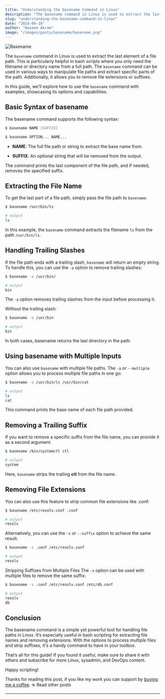 ```yaml
---
title: "Understanding the basename Command in Linux"
description: "The basename command in Linux is used to extract the last element of a file path. This is particularly helpful in bash scripts where you only need the..."
slug: "understanding-the-basename-command-in-linux"
date: "2024-09-28"
author: "Waseem Akram"
image: "/images/posts/basename/basename.png"
---
```


![Basename](/images/posts/basename/basename.png)

The `basename` command in Linux is used to extract the last element of a file path. This is particularly helpful in bash scripts where you only need the filename or directory name from a full path. The `basename` command can be used in various ways to manipulate file paths and extract specific parts of the path. Additionally, it allows you to remove file extensions or suffixes.

In this guide, we'll explore how to use the `basename` command with examples, showcasing its options and capabilities.

## Basic Syntax of basename

The basename command supports the following syntax:

```bash showLineNumbers
$ basename NAME [SUFFIX]

$ basename OPTION... NAME...
```

  - **NAME**: The full file path or string to extract the base name from.

  - **SUFFIX**: An optional string that will be removed from the output.

The command prints the last component of the file path, and if needed, removes the specified suffix.

## Extracting the File Name

To get the last part of a file path, simply pass the file path to `basename`:

```bash showLineNumbers
$ basename /usr/bin/ls

# output
ls
```

In this example, the `basename` command extracts the filename `ls` from the path `/usr/bin/ls`.

## Handling Trailing Slashes

If the file path ends with a trailing slash, `basename` will return an empty string. To handle this, you can use the `-a` option to remove trailing slashes:

```bash showLineNumbers
$ basename -a /usr/bin/

# output
bin
```

The `-a` option removes trailing slashes from the input before processing it.

Without the trailing slash:

```bash showLineNumbers
$ basename -a /usr/bin

# output
bin
```

In both cases, basename returns the last directory in the path.

## Using basename with Multiple Inputs

You can also use `basename` with multiple file paths. The `-a` or `--multiple` option allows you to process multiple file paths in one go:

```bash showLineNumbers
$ basename -a /usr/bin/ls /usr/bin/cat

# output
ls
cat
```

This command prints the base name of each file path provided.

## Removing a Trailing Suffix

If you want to remove a specific suffix from the file name, you can provide it as a second argument:

```bash showLineNumbers
$ basename /bin/systemctl ctl

# output
system
```

Here, `basename` strips the trailing **ctl** from the file name.

## Removing File Extensions
You can also use this feature to strip common file extensions like .conf:

```bash showLineNumbers
$ basename /etc/resolv.conf .conf

# output
resolv
```

Alternatively, you can use the `-s` or `--suffix` option to achieve the same result:

```bash showLineNumbers
$ basename -s .conf /etc/resolv.conf

# output
resolv
```

Stripping Suffixes from Multiple Files
The `-s` option can be used with multiple files to remove the same suffix:

```bash showLineNumbers
$ basename -s .conf /etc/resolv.conf /etc/db.conf

# output
resolv
db
```

## Conclusion

The basename command is a simple yet powerful tool for handling file paths in Linux. It’s especially useful in bash scripting for extracting file names and removing extensions. With the options to process multiple files and strip suffixes, it's a handy command to have in your toolbox.

That’s all for this guide! If you found it useful, make sure to share it with others and subscribe for more Linux, sysadmin, and DevOps content. 

Happy scripting!

Thanks for reading this post, if you like my work you can support by [buying me a coffee](https://www.buymeacoffee.com/hackerwasii). ☕️
Read other posts

***
